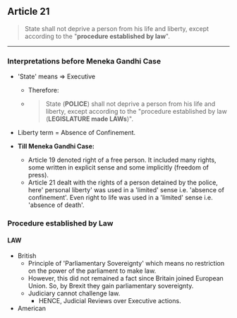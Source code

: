 ## Article 21
 > State shall not deprive a person from his life and liberty, except according to the "**procedure established by law**".
---
### Interpretations before Meneka Gandhi Case
- 'State' means => Executive
	- Therefore: 
	- > State (**POLICE**) shall not deprive a person from his life and liberty, except according to the "procedure established by law (**LEGISLATURE made LAWs**)".
- Liberty term = Absence of Confinement.
 
- **Till Meneka Gandhi Case:** 
	- Article 19 denoted right of a free person. It included many rights, some written in explicit sense and some implicitly (freedom of press). 
	- Article 21 dealt with the rights of a person detained by the police, here' personal liberty' was used in a 'limited' sense i.e. 'absence of confinement'. Even right to life was used in a 'limited' sense i.e. 'absence of death'.

### Procedure established by Law

#### LAW
- British
	- Principle of 'Parliamentary Sovereignty' which means no restriction on the power of the parliament to make law.
	- However, this did not remained a fact since Britain joined European Union. So, by Brexit they gain parliamentary sovereignty.
	- Judiciary cannot challenge law. 
		- HENCE, Judicial Reviews over Executive actions.
- American

